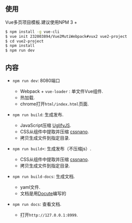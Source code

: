 
## 使用

Vue多页项目模板.建议使用NPM 3 +

``` bash
$ npm install -g vue-cli
$ vue init 232003894/Vue2MutiWebpack#vux2 vue2-project
$ cd vue2-project
$ npm install
$ npm run dev
```

## 内容

- `npm run dev`: 8080端口
  - Webpack + `vue-loader` : 单文件Vue组件.
  - 热加载.
  - chrome打开`html/index.html`页面.

- `npm run build`: 生成发布.
  - JavaScript压缩 [UglifyJS](https://github.com/mishoo/UglifyJS2).
  - CSS从组件中提取并压缩 [cssnano](https://github.com/ben-eb/cssnano).
  - 拷贝生成文件到指定目录.

- `npm run build+`: 生成发布（不压缩js）.
  - CSS从组件中提取并压缩 [cssnano](https://github.com/ben-eb/cssnano).
  - 拷贝生成文件到指定目录.

- `npm run build-docs`: 生成文档.
  - yaml文件.
  - 文档是用[Docute](https://docute.js.org/#/zh-Hans/)编写的

- `npm run docs`: 查看文档.
  - 打开`http://127.0.0.1:8999`.
  
